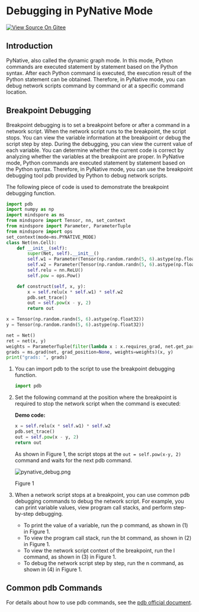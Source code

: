 # Debugging in PyNative Mode

[![View Source On Gitee](https://mindspore-website.obs.cn-north-4.myhuaweicloud.com/website-images/r2.0/resource/_static/logo_source_en.png)](https://gitee.com/mindspore/docs/blob/r2.0/tutorials/experts/source_en/debug/pynative_debug.md)&nbsp;&nbsp;

## Introduction

PyNative, also called the dynamic graph mode. In this mode, Python commands are executed statement by statement based on the Python syntax. After each Python command is executed, the execution result of the Python statement can be obtained. Therefore, in PyNative mode, you can debug network scripts command by command or at a specific command location.

## Breakpoint Debugging

Breakpoint debugging is to set a breakpoint before or after a command in a network script. When the network script runs to the breakpoint, the script stops. You can view the variable information at the breakpoint or debug the script step by step. During the debugging, you can view the current value of each variable. You can determine whether the current code is correct by analyzing whether the variables at the breakpoint are proper. In PyNative mode, Python commands are executed statement by statement based on the Python syntax. Therefore, in PyNative mode, you can use the breakpoint debugging tool pdb provided by Python to debug network scripts.

The following piece of code is used to demonstrate the breakpoint debugging function.

```python
import pdb
import numpy as np
import mindspore as ms
from mindspore import Tensor, nn, set_context
from mindspore import Parameter, ParameterTuple
from mindspore import ops
set_context(mode=ms.PYNATIVE_MODE)
class Net(nn.Cell):
    def __init__(self):
        super(Net, self).__init__()
        self.w1 = Parameter(Tensor(np.random.randn(5, 6).astype(np.float32)), name="w1", requires_grad=True)
        self.w2 = Parameter(Tensor(np.random.randn(5, 6).astype(np.float32)), name="w2", requires_grad=True)
        self.relu = nn.ReLU()
        self.pow = ops.Pow()

    def construct(self, x, y):
        x = self.relu(x * self.w1) * self.w2
        pdb.set_trace()
        out = self.pow(x - y, 2)
        return out

x = Tensor(np.random.randn(5, 6).astype(np.float32))
y = Tensor(np.random.randn(5, 6).astype(np.float32))

net = Net()
ret = net(x, y)
weights = ParameterTuple(filter(lambda x : x.requires_grad, net.get_parameters()))
grads = ms.grad(net, grad_position=None, weights=weights)(x, y)
print("grads: ", grads)

```

1. You can import pdb to the script to use the breakpoint debugging function.

    ```python
    import pdb
    ```

2. Set the following command at the position where the breakpoint is required to stop the network script when the command is executed:

    **Demo code:**

    ```python
    x = self.relu(x * self.w1) * self.w2
    pdb.set_trace()
    out = self.pow(x - y, 2)
    return out
    ```

    As shown in Figure 1, the script stops at the `out = self.pow(x-y, 2)` command and waits for the next pdb command.

    ![pynative_debug.png](https://gitee.com/mindspore/docs/raw/r2.0/tutorials/experts/source_zh_cn/debug/images/pynative_debug.png)

    Figure 1

3. When a network script stops at a breakpoint, you can use common pdb debugging commands to debug the network script. For example, you can print variable values, view program call stacks, and perform step-by-step debugging.

    * To print the value of a variable, run the p command, as shown in (1) in Figure 1.
    * To view the program call stack, run the bt command, as shown in (2) in Figure 1.
    * To view the network script context of the breakpoint, run the l command, as shown in (3) in Figure 1.
    * To debug the network script step by step, run the n command, as shown in (4) in Figure 1.

## Common pdb Commands

For details about how to use pdb commands, see the [pdb official document](https://docs.python.org/3/library/pdb.html).

